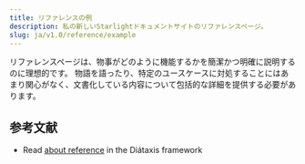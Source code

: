 ```yaml
---
title: リファレンスの例
description: 私の新しいStarlightドキュメントサイトのリファレンスページ。
slug: ja/v1.0/reference/example
---
```


リファレンスページは、物事がどのように機能するかを簡潔かつ明確に説明するのに理想的です。
物語を語ったり、特定のユースケースに対処することにはあまり関心がなく、文書化している内容について包括的な詳細を提供する必要があります。

## 参考文献

* Read [about reference](https://diataxis.fr/reference/) in the Diátaxis framework